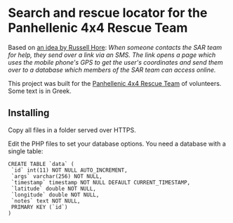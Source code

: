 # Search and rescue locator for the Panhellenic 4x4 Rescue Team

Based on [an idea by Russell Hore](https://sarloc.russ-hore.co.uk/): *When someone contacts the SAR team for help, they send over a link via an SMS. The link opens a page which uses the mobile phone's GPS to get the user's coordinates and send them over to a database which members of the SAR team can access online.*

This project was built for the [Panhellenic 4x4 Rescue Team](https://www.facebook.com/groups/68070748304/about/) of volunteers. Some text is in Greek.

## Installing

Copy all files in a folder served over HTTPS.

Edit the PHP files to set your database options. You need a database with a single table:
```
CREATE TABLE `data` (
 `id` int(11) NOT NULL AUTO_INCREMENT,
 `args` varchar(256) NOT NULL,
 `timestamp` timestamp NOT NULL DEFAULT CURRENT_TIMESTAMP,
 `latitude` double NOT NULL,
 `longitude` double NOT NULL,
 `notes` text NOT NULL,
 PRIMARY KEY (`id`)
)
```
